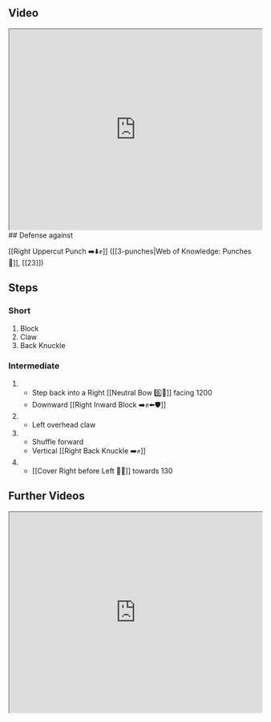 ## Video

<iframe src="https://www.youtube.com/embed/afOKudWeld8" width="100%" height="400"></iframe>
## Defense against

[[Right Uppercut Punch ➡️⬇️✊]] ([[3-punches|Web of Knowledge: Punches 👊]], [[23]])

## Steps

### Short

1. Block
2. Claw
3. Back Knuckle

### Intermediate

1.  - Step back into a Right [[Neutral Bow  0️⃣🦶]] facing 1200
    - Downward [[Right Inward Block ➡️✊⬅️🛡️]]
1.  - Left overhead claw
1.  - Shuffle forward
    - Vertical [[Right Back Knuckle ➡️✊]]
1.  - [[Cover Right before Left 🦶🔄]] towards 130

## Further Videos

<iframe src="https://www.youtube.com/embed/IXZ6kr4VHQw?start=355&end=368" width="100%" height="400"></iframe>
